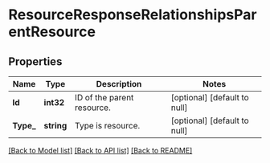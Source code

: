 # ResourceResponseRelationshipsParentResource

## Properties
Name | Type | Description | Notes
------------ | ------------- | ------------- | -------------
**Id** | **int32** | ID of the parent resource.  | [optional] [default to null]
**Type_** | **string** | Type is resource.  | [optional] [default to null]

[[Back to Model list]](../README.md#documentation-for-models) [[Back to API list]](../README.md#documentation-for-api-endpoints) [[Back to README]](../README.md)

